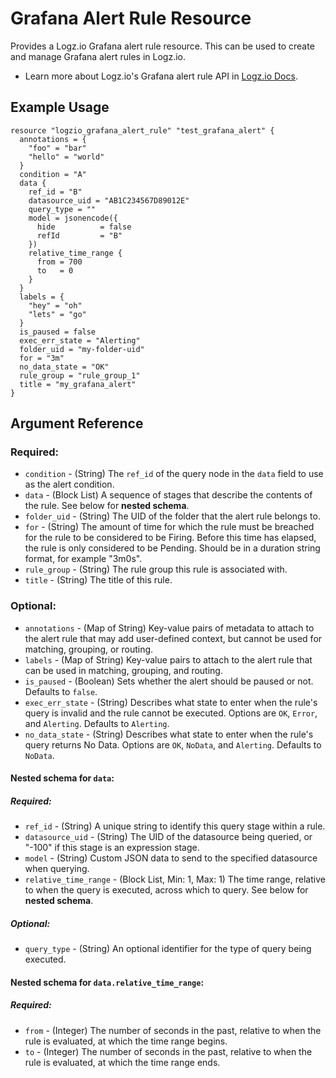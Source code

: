 # Grafana Alert Rule Resource

Provides a Logz.io Grafana alert rule resource. This can be used to create and manage Grafana alert rules in Logz.io.

* Learn more about Logz.io's Grafana alert rule API in [Logz.io Docs](https://docs.logz.io/api/#tag/Grafana-alerting-provisioning).

## Example Usage

```hcl
resource "logzio_grafana_alert_rule" "test_grafana_alert" {
  annotations = {
    "foo" = "bar"
    "hello" = "world"
  }
  condition = "A"
  data {
    ref_id = "B"
    datasource_uid = "AB1C234567D89012E"
    query_type = ""
    model = jsonencode({
      hide          = false
      refId         = "B"
    })
    relative_time_range {
      from = 700
      to   = 0
    }
  }
  labels = {
    "hey" = "oh"
    "lets" = "go"
  }
  is_paused = false
  exec_err_state = "Alerting"
  folder_uid = "my-folder-uid"
  for = "3m"
  no_data_state = "OK"
  rule_group = "rule_group_1"
  title = "my_grafana_alert"
}
```

## Argument Reference

### Required:

* `condition` - (String) The `ref_id` of the query node in the `data` field to use as the alert condition.
* `data` - (Block List) A sequence of stages that describe the contents of the rule. See below for **nested schema**.
* `folder_uid` - (String) The UID of the folder that the alert rule belongs to.
* `for` - (String) The amount of time for which the rule must be breached for the rule to be considered to be Firing. Before this time has elapsed, the rule is only considered to be Pending. Should be in a duration string format, for example "3m0s".
* `rule_group` - (String) The rule group this rule is associated with.
* `title` - (String) The title of this rule.

### Optional: 

* `annotations` - (Map of String) Key-value pairs of metadata to attach to the alert rule that may add user-defined context, but cannot be used for matching, grouping, or routing.
* `labels` - (Map of String) Key-value pairs to attach to the alert rule that can be used in matching, grouping, and routing.
* `is_paused` - (Boolean) Sets whether the alert should be paused or not. Defaults to `false`.
* `exec_err_state` - (String) Describes what state to enter when the rule's query is invalid and the rule cannot be executed. Options are `OK`, `Error`, and `Alerting`. Defaults to `Alerting`.
* `no_data_state` - (String) Describes what state to enter when the rule's query returns No Data. Options are `OK`, `NoData`, and `Alerting`. Defaults to `NoData`.

#### Nested schema for `data`:

##### Required:

* `ref_id` - (String) A unique string to identify this query stage within a rule.
* `datasource_uid` - (String) The UID of the datasource being queried, or "-100" if this stage is an expression stage.
* `model` - (String) Custom JSON data to send to the specified datasource when querying.
* `relative_time_range` - (Block List, Min: 1, Max: 1) The time range, relative to when the query is executed, across which to query. See below for **nested schema**.

##### Optional:

* `query_type` - (String) An optional identifier for the type of query being executed.

#### Nested schema for `data.relative_time_range`:

##### Required:

* `from` - (Integer) The number of seconds in the past, relative to when the rule is evaluated, at which the time range begins.
* `to` - (Integer) The number of seconds in the past, relative to when the rule is evaluated, at which the time range ends.
